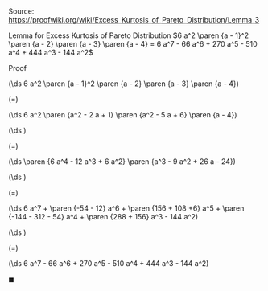 # 

Source: https://proofwiki.org/wiki/Excess_Kurtosis_of_Pareto_Distribution/Lemma_3

Lemma for Excess Kurtosis of Pareto Distribution
$6 a^2 \paren {a - 1}^2 \paren {a - 2} \paren {a - 3} \paren {a - 4} = 6 a^7 - 66 a^6 + 270 a^5 - 510 a^4 + 444 a^3 - 144 a^2$


Proof













\(\ds 6 a^2 \paren {a - 1}^2 \paren {a - 2} \paren {a - 3} \paren {a - 4}\)

\(=\)







\(\ds 6 a^2 \paren {a^2 - 2 a + 1} \paren {a^2 - 5 a + 6} \paren {a - 4}\)




















\(\ds \)

\(=\)







\(\ds \paren {6 a^4 - 12 a^3 + 6 a^2} \paren {a^3 - 9 a^2 + 26 a - 24}\)




















\(\ds \)

\(=\)







\(\ds 6 a^7 + \paren {-54 - 12} a^6 + \paren {156 + 108 +6} a^5 + \paren {-144 - 312 - 54} a^4 + \paren {288 + 156} a^3 - 144 a^2\)




















\(\ds \)

\(=\)







\(\ds 6 a^7 - 66 a^6 + 270 a^5 - 510 a^4 + 444 a^3 - 144 a^2\)









$\blacksquare$





